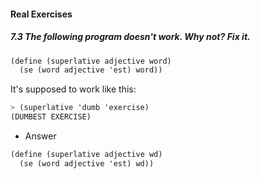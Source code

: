 #### Real Exercises

##### 7.3  The following program doesn't work. Why not? Fix it.
```Scheme
(define (superlative adjective word)
  (se (word adjective 'est) word))
```

It's supposed to work like this:

```Scheme
> (superlative 'dumb 'exercise)
(DUMBEST EXERCISE)
```

* Answer
```Scheme
(define (superlative adjective wd)
  (se (word adjective 'est) wd))
```
